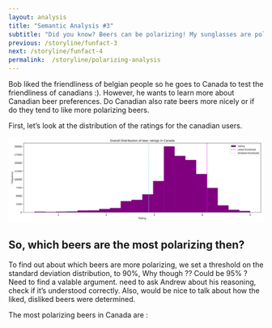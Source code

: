 ```yaml
---
layout: analysis
title: "Semantic Analysis #3"
subtitle: "Did you know? Beers can be polarizing! My sunglasses are polarized. Does it mean beer = sunglasses?"
previous: /storyline/funfact-3
next: /storyline/funfact-4
permalink:  /storyline/polarizing-analysis
---
```


Bob liked the friendliness of belgian people so he goes to Canada to test the friendliness of canadians :). However, he wants to learn more about Canadian beer preferences. Do Canadian also rate beers  more nicely or if do they tend to like more polarizing beers. 

First, let’s look at the distribution of the ratings for the canadian users.

<img title="a title" alt="plot analysis 3" src="/assets/figures/canada_beer_ratings_distribution.svg">

## So, which beers are the most polarizing then?

To find out about which beers are more polarizing, we set a threshold on the standard deviation distribution, to 90%, Why though ?? Could be 95% ? Need to find a valable argument.  need to ask Andrew about his reasoning, check if it’s understood correctly. Also, would be nice to talk about how the liked, disliked beers were determined. 

The most polarizing beers in Canada are :
